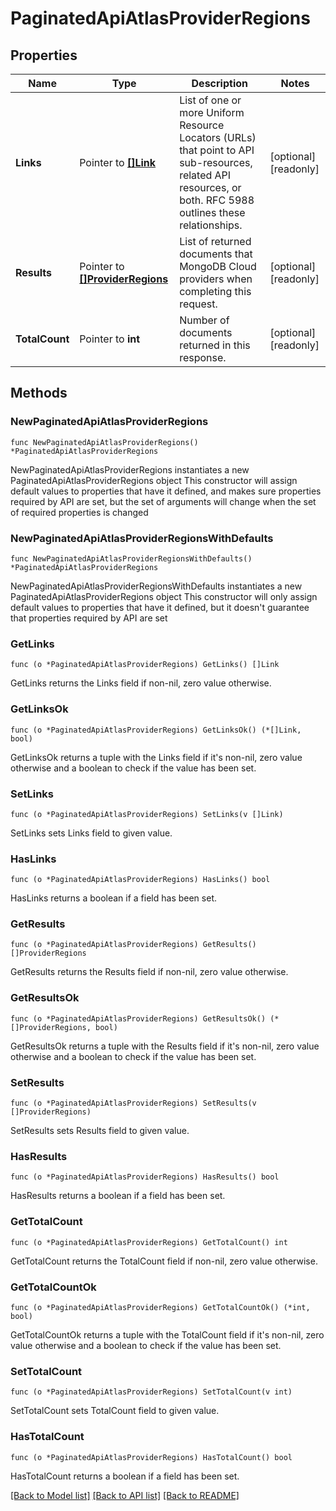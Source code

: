 # PaginatedApiAtlasProviderRegions

## Properties

Name | Type | Description | Notes
------------ | ------------- | ------------- | -------------
**Links** | Pointer to [**[]Link**](Link.md) | List of one or more Uniform Resource Locators (URLs) that point to API sub-resources, related API resources, or both. RFC 5988 outlines these relationships. | [optional] [readonly] 
**Results** | Pointer to [**[]ProviderRegions**](ProviderRegions.md) | List of returned documents that MongoDB Cloud providers when completing this request. | [optional] [readonly] 
**TotalCount** | Pointer to **int** | Number of documents returned in this response. | [optional] [readonly] 

## Methods

### NewPaginatedApiAtlasProviderRegions

`func NewPaginatedApiAtlasProviderRegions() *PaginatedApiAtlasProviderRegions`

NewPaginatedApiAtlasProviderRegions instantiates a new PaginatedApiAtlasProviderRegions object
This constructor will assign default values to properties that have it defined,
and makes sure properties required by API are set, but the set of arguments
will change when the set of required properties is changed

### NewPaginatedApiAtlasProviderRegionsWithDefaults

`func NewPaginatedApiAtlasProviderRegionsWithDefaults() *PaginatedApiAtlasProviderRegions`

NewPaginatedApiAtlasProviderRegionsWithDefaults instantiates a new PaginatedApiAtlasProviderRegions object
This constructor will only assign default values to properties that have it defined,
but it doesn't guarantee that properties required by API are set

### GetLinks

`func (o *PaginatedApiAtlasProviderRegions) GetLinks() []Link`

GetLinks returns the Links field if non-nil, zero value otherwise.

### GetLinksOk

`func (o *PaginatedApiAtlasProviderRegions) GetLinksOk() (*[]Link, bool)`

GetLinksOk returns a tuple with the Links field if it's non-nil, zero value otherwise
and a boolean to check if the value has been set.

### SetLinks

`func (o *PaginatedApiAtlasProviderRegions) SetLinks(v []Link)`

SetLinks sets Links field to given value.

### HasLinks

`func (o *PaginatedApiAtlasProviderRegions) HasLinks() bool`

HasLinks returns a boolean if a field has been set.

### GetResults

`func (o *PaginatedApiAtlasProviderRegions) GetResults() []ProviderRegions`

GetResults returns the Results field if non-nil, zero value otherwise.

### GetResultsOk

`func (o *PaginatedApiAtlasProviderRegions) GetResultsOk() (*[]ProviderRegions, bool)`

GetResultsOk returns a tuple with the Results field if it's non-nil, zero value otherwise
and a boolean to check if the value has been set.

### SetResults

`func (o *PaginatedApiAtlasProviderRegions) SetResults(v []ProviderRegions)`

SetResults sets Results field to given value.

### HasResults

`func (o *PaginatedApiAtlasProviderRegions) HasResults() bool`

HasResults returns a boolean if a field has been set.

### GetTotalCount

`func (o *PaginatedApiAtlasProviderRegions) GetTotalCount() int`

GetTotalCount returns the TotalCount field if non-nil, zero value otherwise.

### GetTotalCountOk

`func (o *PaginatedApiAtlasProviderRegions) GetTotalCountOk() (*int, bool)`

GetTotalCountOk returns a tuple with the TotalCount field if it's non-nil, zero value otherwise
and a boolean to check if the value has been set.

### SetTotalCount

`func (o *PaginatedApiAtlasProviderRegions) SetTotalCount(v int)`

SetTotalCount sets TotalCount field to given value.

### HasTotalCount

`func (o *PaginatedApiAtlasProviderRegions) HasTotalCount() bool`

HasTotalCount returns a boolean if a field has been set.


[[Back to Model list]](../README.md#documentation-for-models) [[Back to API list]](../README.md#documentation-for-api-endpoints) [[Back to README]](../README.md)


